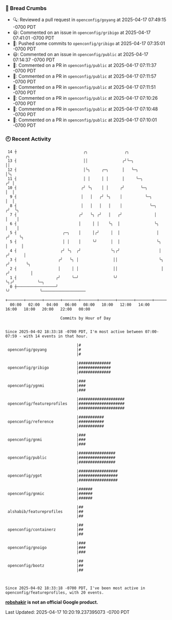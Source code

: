 ### 🍞 Bread Crumbs

 * 🔍: Reviewed a pull request in  `openconfig/goyang` at 2025-04-17 07:49:15 -0700 PDT
 * 😃: Commented on an issue in `openconfig/gribigo` at 2025-04-17 07:41:01 -0700 PDT
 * 🚢: Pushed some commits to `openconfig/gribigo` at 2025-04-17 07:35:01 -0700 PDT
 * 😃: Commented on an issue in `openconfig/public` at 2025-04-17 07:14:37 -0700 PDT
 * 💬: Commented on a PR in  `openconfig/public` at 2025-04-17 07:11:37 -0700 PDT
 * 💬: Commented on a PR in  `openconfig/public` at 2025-04-17 07:11:57 -0700 PDT
 * 💬: Commented on a PR in  `openconfig/public` at 2025-04-17 07:11:51 -0700 PDT
 * 💬: Commented on a PR in  `openconfig/public` at 2025-04-17 07:10:26 -0700 PDT
 * 💬: Commented on a PR in  `openconfig/public` at 2025-04-17 07:10:48 -0700 PDT
 * 💬: Commented on a PR in  `openconfig/public` at 2025-04-17 07:10:01 -0700 PDT

### 🕘 Recent Activity
```
 14 ┼                             ╭╮                ╭╮                       ╭╮
 13 ┤                             ││               ╭╯╰─╮                     ││
 12 ┤                             │╰╮     ╭─╮      │   ╰─╮                   │╰╮
 11 ┤                             │ │     │ │      │     ╰─╮                ╭╯ │
 10 ┤                            ╭╯ ╰╮    │ │     ╭╯       ╰─╮              │  │
  9 ┤                            │   │   ╭╯ ╰╮    │          ╰─╮            │  │
  8 ┤                            │   │   │   │    │            ╰─╮         ╭╯  ╰╮
  7 ┤                           ╭╯   ╰╮ ╭╯   │   ╭╯              │         │    │
  6 ┤                           │     │ │    ╰╮  │               ╰╮        │    │
  5 ┤                    ╭─╮    │     │╭╯     │  │                │       ╭╯    ╰╮
  5 ┤                    │ │    │     ╰╯      │  │                ╰╮      │      │
  4 ┤                   ╭╯ ╰╮  ╭╯             ╰╮╭╯                 │     ╭╯      │
  3 ┤                  ╭╯   ╰╮ │               ││                  ╰╮   ╭╯       ╰╮
  2 ┤                  │     │ │               ││                   │  ╭╯         │
  1 ┤                 ╭╯     ╰─╯               ╰╯                   ╰╮╭╯          ╰─╮
  0 ┼─────────────────╯                                              ╰╯             ╰───────────────────
    +───────+───────+───────+───────+───────+───────+───────+───────+───────+───────+───────+───────+────
  00:00   02:00   04:00   06:00   08:00   10:00   12:00   14:00   16:00   18:00   20:00   22:00   00:00   

						Commits by Hour of Day


Since 2025-04-02 18:33:18 -0700 PDT, I'm most active between 07:00-07:59 - with 14 events in that hour.

```



```
                               |#
 openconfig/goyang             |#
                               |#

                               |##############
 openconfig/gribigo            |##############
                               |##############

                               |###
 openconfig/ygnmi              |###
                               |###

                               |####################
 openconfig/featureprofiles    |####################
                               |####################

                               |###########
 openconfig/reference          |###########
                               |###########

                               |###
 openconfig/gnmi               |###
                               |###

                               |################
 openconfig/public             |################
                               |################

                               |#################
 openconfig/ygot               |#################
                               |#################

                               |######
 openconfig/gnmic              |######
                               |######

                               |##
 alshabib/featureprofiles      |##
                               |##

                               |##
 openconfig/containerz         |##
                               |##

                               |###
 openconfig/gnoigo             |###
                               |###

                               |##
 openconfig/bootz              |##
                               |##



Since 2025-04-02 18:33:18 -0700 PDT, I've been most active in openconfig/featureprofiles, with 20 events.

```
**[robshakir](mailto:robjs@google.com) is not an official Google product.**  


Last Updated: 2025-04-17 10:20:19.237395073 -0700 PDT
